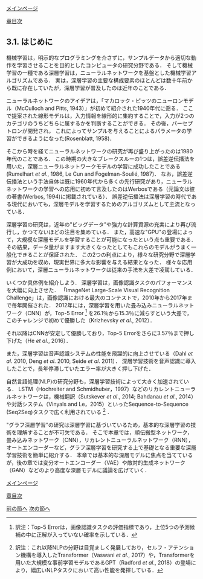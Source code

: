 [メインページ](../../index.markdown)

[章目次](./chap3.md)
## 3.1. はじめに

機械学習は，明示的なプログラミングを介さずに，サンプルデータから適切な動作を学習させることを目的としたコンピュータの研究分野である． そして機械学習の一種である深層学習は，ニューラルネットワークを基盤とした機械学習アルゴリズムである． 実は，深層学習の主要な構成要素のほとんどは数十年前から既に存在していたが，深層学習が普及したのは近年のことである．

ニューラルネットワークのアイデアは，「マカロック・ピッツのニューロンモデル（McCulloch and Pitts, 1943）」が初めて紹介された1940年代に遡る． ここで提案された線形モデルは，入力情報を線形的に集約することで，入力が2つのカテゴリのうちどちらに属するかを判断することができる． その後，パーセプトロンが開発され， これによってサンプルを与えることによるパラメータの学習ができるようになった(Rosenblatt, 1958)．

そこから時を経てニューラルネットワークの研究が再び盛り上がったのは1980年代のことである． この時期の大きなブレークスルーの1つは，誤差逆伝播法を用いた，深層ニューラルネットワークモデルの学習に成功したことである (Rumelhart *et al*., 1986, Le Cun and Fogelman-Soulié, 1987)． なお，誤差逆伝播法という手法自体は既に1960年代から多くの先行研究があり，ニューラルネットワークの学習への応用に初めて言及したのはWerbosである（元論文は彼の著書(Werbos, 1994)に掲載されている）． 誤差逆伝播法は深層学習の時代である現代においても，深層モデルを学習するためのアルゴリズムとして主流となっている．

深層学習の研究は，近年の"ビッグデータ"や強力な計算資源の充実により再び流行し，かつてないほどの注目を集めている． また，高速な"GPU"の登場によって，大規模な深層モデルを学習することが可能になったという点も重要である． その結果，データ量がますます大きくなったとしてもこれらのモデルがうまく一般化できることが保証された． この2つの利点により，様々な研究分野で深層学習が大成功を収め，現実世界に多大な影響を与える結果となった． 様々な応用例において，深層ニューラルネットワークは従来の手法を大差で凌駕している．

いくつか具体例を紹介しよう． 深層学習は，画像認識タスクのパフォーマンスを大幅に向上させた． 「ImageNet Large-Scale Visual Recognition Challenge」は，画像認識における最大のコンテストで，2010年から2017年まで毎年開催された． 2012年には，深層学習を用いた畳み込みニューラルネットワーク（CNN）が，Top-5 Error [^1] を26.1％から15.3％に減らすという大差で，このチャレンジで初めて優勝した（Krizhevsky *et al*., 2012）．


それ以降はCNNが安定して優勝しており，Top-5 Errorをさらに3.57％まで押し下げた（He *et al*., 2016）．

また，深層学習は音声認識システムの性能を飛躍的に向上させている（Dahl *et al*. 2010, Deng *et al*. 2010, Seide *et al*. 2011）． 深層学習技術を音声認識に導入したことで，長年停滞していたエラー率が大きく押し下げた．

自然言語処理(NLP)の研究分野も，深層学習技術によって大きく加速されている． LSTM（Hochreiter and Schmidhuber，1997）などのリカレントニューラルネットワークは，機械翻訳（Sutskever *et al*., 2014; Bahdanau *et al*., 2014）や対話システム（Vinyals and Le，2015）といったSequence-to-Sequence (Seq2Seq)タスクで広く利用されている [^2] ．




"グラフ深層学習"の研究は深層学習に基づいているため，基本的な深層学習の技術を理解することが不可欠である． そこで本章では，順伝搬型ネットワーク，畳み込みネットワーク（CNN），リカレントニューラルネットワーク（RNN），オートエンコーダーなど，グラフ深層学習を研究する上で基礎となる重要な深層学習技術を簡単に紹介する． 本章では基本的な深層モデルに焦点を当てているが，後の章では変分オートエンコーダー（VAE）や敵対的生成ネットワーク（GAN）などのより高度な深層モデルに議論を広げていく．


[メインページ](../../index.markdown)

[章目次](./chap3.md)

[前の節へ](./subsection_00.md) [次の節へ](./subsection_02.md)

[^1]: 訳注：Top-5 Errorは，画像認識タスクの評価指標であり，上位5つの予測候補の中に正解が入っていない確率を示している．
[^2]: 訳注：これ以降NLPの分野は目覚ましく発展しており，セルフ・アテンション機構を導入したTransformer（Vaswani *et al*., 2017）や，Transformerを用いた大規模な事前学習モデルであるGPT（Radford *et al*., 2018）の登場により，幅広いNLPタスクにおいて高い性能を発揮している．
